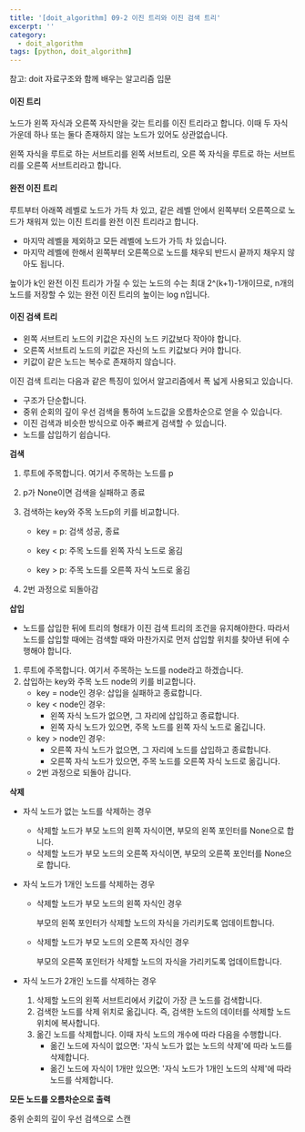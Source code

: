 ```yaml
---
title: '[doit_algorithm] 09-2 이진 트리와 이진 검색 트리'
excerpt: ''
category:
  - doit_algorithm
tags: [python, doit_algorithm]
---
```


참고: doit 자료구조와 함께 배우는 알고리즘 입문

#### 이진 트리

노드가 왼쪽 자식과 오른쪽 자식만을 갖는 트리를 이진 트리라고 합니다. 이때 두 자식 가운데 하나 또는 둘다 존재하지 않는 노드가 있어도 상관없습니다.

왼쪽 자식을 루트로 하는 서브트리를 왼쪽 서브트리, 오른 쪽 자식을 루트로 하는 서브트리를 오른쪽 서브트리라고 합니다.

#### 완전 이진 트리

루트부터 아래쪽 레벨로 노드가 가득 차 있고, 같은 레벨 안에서 왼쪽부터 오른쪽으로 노드가 채워져 있는 이진 트리를 완전 이진 트리라고 합니다.

- 마지막 레벨을 제외하고 모든 레벨에 노드가 가득 차 있습니다.
- 마지막 레벨에 한해서 왼쪽부터 오른쪽으로 노드를 채우되 반드시 끝까지 채우지 않아도 됩니다.

높이가 k인 완전 이진 트리가 가질 수 있는 노드의 수는 최대 2^(k+1)-1개이므로, n개의 노드를 저장할 수 있는 완전 이진 트리의 높이는 log n입니다.

#### 이진 검색 트리

- 왼쪽 서브트리 노드의 키값은 자신의 노드 키값보다 작아야 합니다.
- 오른쪽 서브트리 노드의 키값은 자신의 노드 키값보다 커야 합니다.
- 키값이 같은 노드는 복수로 존재하지 않습니다.

이진 검색 트리는 다음과 같은 특징이 있어서 알고리즘에서 폭 넓게 사용되고 있습니다.

- 구조가 단순합니다.
- 중위 순회의 깊이 우선 검색을 통하여 노드값을 오름차순으로 얻을 수 있습니다.
- 이진 검색과 비슷한 방식으로 아주 빠르게 검색할 수 있습니다.
- 노드를 삽입하기 쉽습니다.

**검색**

1. 루트에 주목합니다. 여기서 주목하는 노드를 p

2. p가 None이면 검색을 실패하고 종료

3. 검색하는 key와 주목 노드p의 키를 비교합니다.

   - key = p: 검색 성공, 종료

   - key < p: 주목 노드를 왼쪽 자식 노드로 옮김
   - key > p: 주목 노드를 오른쪽 자식 노드로 옮김

4. 2번 과정으로 되돌아감

**삽입**

- 노드를 삽입한 뒤에 트리의 형태가 이진 검색 트리의 조건을 유지해야한다. 따라서 노드를 삽입할 때에는 검색할 때와 마찬가지로 먼저 삽입할 위치를 찾아낸 뒤에 수행해야 합니다.

1. 루트에 주목합니다. 여기서 주목하는 노드를 node라고 하겠습니다.
2. 삽입하는 key와 주목 노드 node의 키를 비교합니다.
   - key = node인 경우: 삽입을 실패하고 종료합니다.
   - key < node인 경우:
     - 왼쪽 자식 노드가 없으면, 그 자리에 삽입하고 종료합니다.
     - 왼쪽 자식 노드가 있으면, 주목 노드를 왼쪽 자식 노드로 옮깁니다.
   - key > node인 경우:
     - 오른쪽 자식 노드가 없으면, 그 자리에 노드를 삽입하고 종료합니다.
     - 오른쪽 자식 노드가 있으면, 주목 노드를 오른쪽 자식 노드로 옮깁니다.
   - 2번 과정으로 되돌아 갑니다.

**삭제**

- 자식 노드가 없는 노드를 삭제하는 경우

  - 삭제할 노드가 부모 노드의 왼쪽 자식이면, 부모의 왼쪽 포인터를 None으로 합니다.
  - 삭제할 노드가 부모 노드의 오른쪽 자식이면, 부모의 오른쪽 포인터를 None으로 합니다.

- 자식 노드가 1개인 노드를 삭제하는 경우

  - 삭제할 노드가 부모 노드의 왼쪽 자식인 경우

    부모의 왼쪽 포인터가 삭제할 노드의 자식을 가리키도록 업데이트합니다.

  - 삭제할 노드가 부모 노드의 오른쪽 자식인 경우

    부모의 오른쪽 포인터가 삭제할 노드의 자식을 가리키도록 업데이트합니다.

- 자식 노드가 2개인 노드를 삭제하는 경우

  1. 삭제할 노드의 왼쪽 서브트리에서 키값이 가장 큰 노드를 검색합니다.
  2. 검색한 노드를 삭제 위치로 옮깁니다. 즉, 검색한 노드의 데이터를 삭제할 노드 위치에 복사합니다.
  3. 옮긴 노드를 삭제합니다. 이때 자식 노드의 개수에 따라 다음을 수행합니다.
     - 옮긴 노드에 자식이 없으면: '자식 노드가 없는 노드의 삭제'에 따라 노드를 삭제합니다.
     - 옮긴 노드에 자식이 1개만 있으면: '자식 노드가 1개인 노드의 삭제'에 따라 노드를 삭제합니다.

**모든 노드를 오름차순으로 출력**

중위 순회의 깊이 우선 검색으로 스캔
